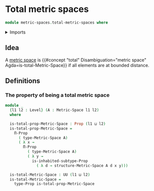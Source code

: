 # Total metric spaces

```agda
module metric-spaces.total-metric-spaces where
```

<details><summary>Imports</summary>

```agda
open import foundation.inhabited-subtypes
open import foundation.propositions
open import foundation.universe-levels

open import metric-spaces.metric-spaces
```

</details>

## Idea

A [metric space](metric-spaces.metric-spaces.md) is
{{#concept "total" Disambiguation="metric space" Agda=is-total-Metric-Space}} if
all elements are at bounded distance.

## Definitions

### The property of being a total metric space

```agda
module _
  {l1 l2 : Level} (A : Metric-Space l1 l2)
  where

  is-total-prop-Metric-Space : Prop (l1 ⊔ l2)
  is-total-prop-Metric-Space =
    Π-Prop
      ( type-Metric-Space A)
      ( λ x →
        Π-Prop
          ( type-Metric-Space A)
          ( λ y →
            is-inhabited-subtype-Prop
              ( λ d → structure-Metric-Space A d x y)))

  is-total-Metric-Space : UU (l1 ⊔ l2)
  is-total-Metric-Space =
    type-Prop is-total-prop-Metric-Space
```
